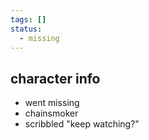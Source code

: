 ```yaml
---
tags: []
status:
  - missing
---
```

## character info
- went missing
- chainsmoker
- scribbled "keep watching?"